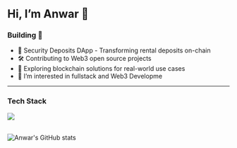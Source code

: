 <h1 style=font-size:25px>Hi, I’m Anwar 👋</h1> 

### Building 🚀
- 🏦 Security Deposits DApp - Transforming rental deposits on-chain
- 🛠️ Contributing to Web3 open source projects
- 🔗 Exploring blockchain solutions for real-world use cases
- 👀 I’m interested in fullstack and Web3 Developme
---
 <div>
<div>
  <h3> Tech Stack</h3>
  <img src=https://go-skill-icons.vercel.app/api/icons?i=ts,react,angular,js,html,css,cairo,solidity,rust,git,nodejs,npm,sql,/>
</div>
<br/>

![Anwar's GitHub stats](https://github-readme-stats.vercel.app/api?username=zleypner&show_icons=true&theme=vue-dark)
</div>

<div></div>





<!--


Here are some ideas to get you started:

- 🔭 I’m currently working on ...
- 🌱 I’m currently learning ...
- 👯 I’m looking to collaborate on ...
- 🤔 I’m looking for help with ...
- 💬 Ask me about ...
- 📫 How to reach me: ...
- 😄 Pronouns: ...
- ⚡ Fun fact: ...
-->
